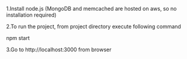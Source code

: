 1.Install node.js (MongoDB and memcached are hosted on aws, so no installation required)

2.To run the project, from project directory execute following command

npm start

3.Go to http://localhost:3000 from browser